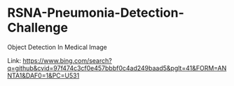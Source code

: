 # RSNA-Pneumonia-Detection-Challenge
Object Detection In Medical Image

Link:
https://www.bing.com/search?q=github&cvid=97f474c3cf0e457bbbf0c4ad249baad5&pglt=41&FORM=ANNTA1&DAF0=1&PC=U531
